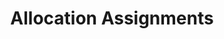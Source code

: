 ---
linktitle: Allocation Assignments
title: Allocation Assignments
Description: Allocations enable values (typically costs) to be split to a more-granular level by applying a driver. Allocations are used for a multitude of purposes, including but not limited to Activity-Based Costing, IT & Shared Service Chargeback, and the calculation of a fully loaded cost to produce and provide a good or service to customers.
weight: 8.0
---
